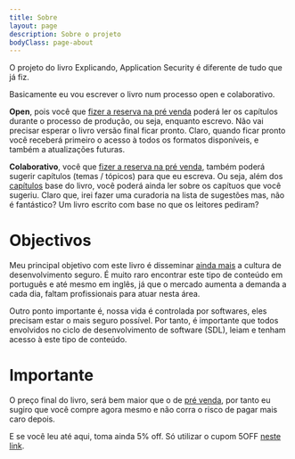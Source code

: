 ```yaml
---
title: Sobre
layout: page
description: Sobre o projeto
bodyClass: page-about
---
```


O projeto do livro Explicando, Application Security é diferente de tudo que já fiz.

Basicamente eu vou escrever o livro num processo open e colaborativo.

**Open**, pois você que [fizer a reserva na pré venda](https://book.stripe.com/bIY4iT8h78OkbbG000) poderá ler os capítulos durante o processo de produção, ou seja, enquanto escrevo. Não vai precisar esperar o livro versão final ficar pronto. Claro, quando ficar pronto você receberá primeiro o acesso à todos os formatos disponíveis, e também a atualizações futuras.

**Colaborativo**, você que [fizer a reserva na pré venda](https://book.stripe.com/bIY4iT8h78OkbbG000), também poderá sugerir capítulos (temas / tópicos) para que eu escreva. Ou seja, além dos [capítulos](https://cassiodeveloper.com.br/livro/capitulos/) base do livro, você poderá ainda ler sobre os capítuos que você sugeriu. Claro que, irei fazer uma curadoria na lista de sugestões mas, não é fantástico? Um livro escrito com base no que os leitores pediram?

# Objectivos

Meu principal objetivo com este livro é disseminar [ainda mais](https://www.youtube.com/@CassioBatistaPereira) a cultura de desenvolvimento seguro. É muito raro encontrar este tipo de conteúdo em português e até mesmo em inglês, já que o mercado aumenta a demanda a cada dia, faltam profissionais para atuar nesta área.

Outro ponto importante é, nossa vida é controlada por softwares, eles precisam estar o mais seguro possível. Por tanto, é importante que todos envolvidos no ciclo de desenvolvimento de software (SDL), leiam e tenham acesso à este tipo de conteúdo.

# Importante

O preço final do livro, será bem maior que o de [pré venda](https://book.stripe.com/bIY4iT8h78OkbbG000), por tanto eu sugiro que você compre agora mesmo e não corra o risco de pagar mais caro depois.

E se você leu até aqui, toma ainda 5% off. Só utilizar o cupom 5OFF [neste link](https://book.stripe.com/bIY4iT8h78OkbbG000).